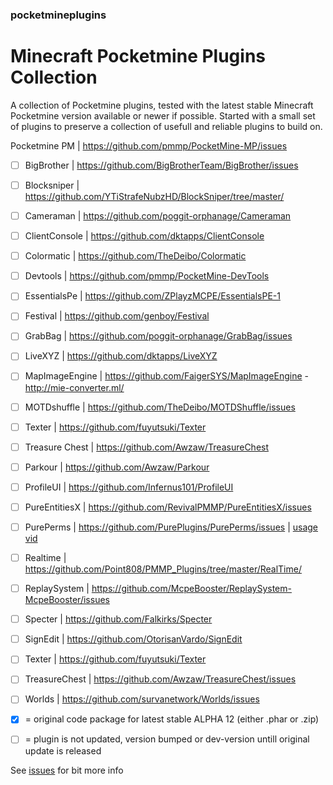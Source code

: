 ### pocketmineplugins

# Minecraft Pocketmine Plugins Collection

A collection of Pocketmine plugins, tested with the latest stable Minecraft Pocketmine version available or newer if possible.
Started with a small set of plugins to preserve a collection of usefull and reliable plugins to build on. 

Pocketmine PM | https://github.com/pmmp/PocketMine-MP/issues

- [ ] BigBrother | https://github.com/BigBrotherTeam/BigBrother/issues
- [ ] Blocksniper | https://github.com/YTiStrafeNubzHD/BlockSniper/tree/master/
- [ ] Cameraman | https://github.com/poggit-orphanage/Cameraman
- [ ] ClientConsole | https://github.com/dktapps/ClientConsole
- [ ] Colormatic | https://github.com/TheDeibo/Colormatic
- [ ] Devtools | https://github.com/pmmp/PocketMine-DevTools
- [ ] EssentialsPe | https://github.com/ZPlayzMCPE/EssentialsPE-1
- [ ] Festival | https://github.com/genboy/Festival 
- [ ] GrabBag | https://github.com/poggit-orphanage/GrabBag/issues
- [ ] LiveXYZ | https://github.com/dktapps/LiveXYZ
- [ ] MapImageEngine | https://github.com/FaigerSYS/MapImageEngine - http://mie-converter.ml/
- [ ] MOTDshuffle | https://github.com/TheDeibo/MOTDShuffle/issues
- [ ] Texter | https://github.com/fuyutsuki/Texter
- [ ] Treasure Chest | https://github.com/Awzaw/TreasureChest
- [ ] Parkour | https://github.com/Awzaw/Parkour
- [ ] ProfileUI | https://github.com/Infernus101/ProfileUI
- [ ] PureEntitiesX | https://github.com/RevivalPMMP/PureEntitiesX/issues
- [ ] PurePerms | https://github.com/PurePlugins/PurePerms/issues | [usage vid](https://youtu.be/v19TSITGxF4)
- [ ] Realtime | https://github.com/Point808/PMMP_Plugins/tree/master/RealTime/ 
- [ ] ReplaySystem | https://github.com/McpeBooster/ReplaySystem-McpeBooster/issues
- [ ] Specter | https://github.com/Falkirks/Specter
- [ ] SignEdit | https://github.com/OtorisanVardo/SignEdit
- [ ] Texter | https://github.com/fuyutsuki/Texter
- [ ] TreasureChest | https://github.com/Awzaw/TreasureChest/issues
- [ ] Worlds | https://github.com/survanetwork/Worlds/issues


- [x] = original code package for latest stable ALPHA 12 (either .phar or .zip)
- [ ] = plugin is not updated, version bumped or dev-version untill original update is released

See [issues](https://github.com/genboy/pocketmineplugins/issues) for bit more info

